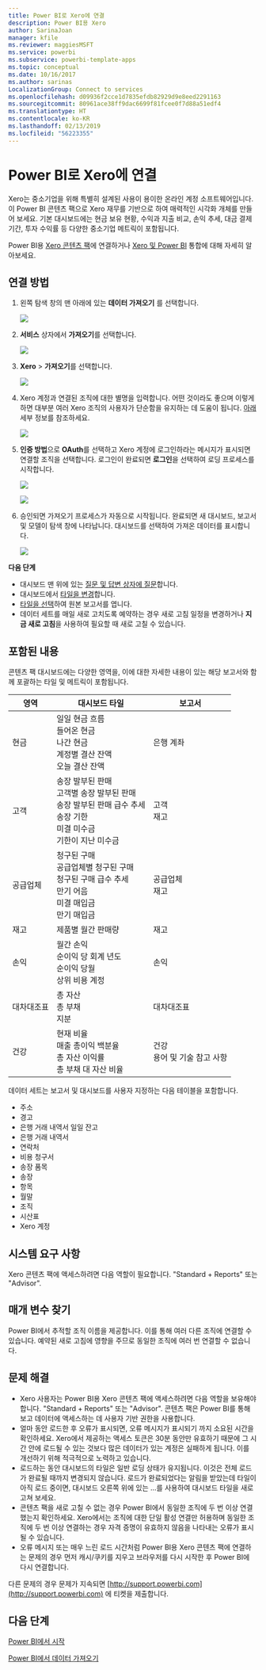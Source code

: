 ```yaml
---
title: Power BI로 Xero에 연결
description: Power BI용 Xero
author: SarinaJoan
manager: kfile
ms.reviewer: maggiesMSFT
ms.service: powerbi
ms.subservice: powerbi-template-apps
ms.topic: conceptual
ms.date: 10/16/2017
ms.author: sarinas
LocalizationGroup: Connect to services
ms.openlocfilehash: d09936f2cce1d7835efdb82929d9e8eed2291163
ms.sourcegitcommit: 80961ace38ff9dac6699f81fcee0f7d88a51edf4
ms.translationtype: HT
ms.contentlocale: ko-KR
ms.lasthandoff: 02/13/2019
ms.locfileid: "56223355"
---
```

# <a name="connect-to-xero-with-power-bi"></a>Power BI로 Xero에 연결
Xero는 중소기업을 위해 특별히 설계된 사용이 용이한 온라인 계정 소프트웨어입니다. 이 Power BI 콘텐츠 팩으로 Xero 재무를 기반으로 하여 매력적인 시각화 개체를 만들어 보세요. 기본 대시보드에는 현금 보유 현황, 수익과 지출 비교, 손익 추세, 대금 결제 기간, 투자 수익률 등 다양한 중소기업 메트릭이 포함됩니다.

Power BI용 [Xero 콘텐츠 팩](https://app.powerbi.com/getdata/services/xero)에 연결하거나 [Xero 및 Power BI](https://help.xero.com/Power-BI) 통합에 대해 자세히 알아보세요.

## <a name="how-to-connect"></a>연결 방법
1. 왼쪽 탐색 창의 맨 아래에 있는 **데이터 가져오기** 를 선택합니다.
   
   ![](media/service-connect-to-xero/getdata.png)
2. **서비스** 상자에서 **가져오기**를 선택합니다.
   
   ![](media/service-connect-to-xero/services.png)
3. **Xero** \>  **가져오기**를 선택합니다.
   
   ![](media/service-connect-to-xero/connect.png)
4. Xero 계정과 연결된 조직에 대한 별명을 입력합니다. 어떤 것이라도 좋으며 이렇게 하면 대부분 여러 Xero 조직의 사용자가 단순함을 유지하는 데 도움이 됩니다. [아래](#FindingParams) 세부 정보를 참조하세요.
   
   ![](media/service-connect-to-xero/params.png)
5. **인증 방법**으로 **OAuth**를 선택하고 Xero 계정에 로그인하라는 메시지가 표시되면 연결할 조직을 선택합니다. 로그인이 완료되면 **로그인**을 선택하여 로딩 프로세스를 시작합니다.
   
    ![](media/service-connect-to-xero/creds.png)
   
    ![](media/service-connect-to-xero/creds2.png)
6. 승인되면 가져오기 프로세스가 자동으로 시작됩니다. 완료되면 새 대시보드, 보고서 및 모델이 탐색 창에 나타납니다. 대시보드를 선택하여 가져온 데이터를 표시합니다.
   
     ![](media/service-connect-to-xero/dashboard.png)

**다음 단계**

* 대시보드 맨 위에 있는 [질문 및 답변 상자에 질문](consumer/end-user-q-and-a.md)합니다.
* 대시보드에서 [타일을 변경](service-dashboard-edit-tile.md)합니다.
* [타일을 선택](consumer/end-user-tiles.md)하여 원본 보고서를 엽니다.
* 데이터 세트를 매일 새로 고치도록 예약하는 경우 새로 고침 일정을 변경하거나 **지금 새로 고침**을 사용하여 필요할 때 새로 고칠 수 있습니다.

## <a name="whats-included"></a>포함된 내용
콘텐츠 팩 대시보드에는 다양한 영역을, 이에 대한 자세한 내용이 있는 해당 보고서와 함께 포괄하는 타일 및 메트릭이 포함됩니다.  

| 영역 | 대시보드 타일 | 보고서 |
| --- | --- | --- |
| 현금 |일일 현금 흐름 <br>들어온 현금 <br>나간 현금 <br>계정별 결산 잔액 <br>오늘 결산 잔액 |은행 계좌 |
| 고객 |송장 발부된 판매 <br>고객별 송장 발부된 판매 <br>송장 발부된 판매 급수 추세 <br>송장 기한 <br>미결 미수금 <br>기한이 지난 미수금 |고객 <br>재고 |
| 공급업체 |청구된 구매 <br>공급업체별 청구된 구매 <br>청구된 구매 급수 추세 <br> 만기 어음 <br>미결 매입금 <br>만기 매입금 |공급업체 <br>재고 |
| 재고 |제품별 월간 판매량 |재고 |
| 손익 |월간 손익 <br>순이익 당 회계 년도 <br>순이익 당월 <br>상위 비용 계정 |손익 |
| 대차대조표 |총 자산 <br>총 부채 <br>지분 |대차대조표 |
| 건강 |현재 비율 <br>매출 총이익 백분율 <br> 총 자산 이익률 <br>총 부채 대 자산 비율 |건강 <br>용어 및 기술 참고 사항 |

데이터 세트는 보고서 및 대시보드를 사용자 지정하는 다음 테이블을 포함합니다.  

* 주소  
* 경고  
* 은행 거래 내역서 일일 잔고  
* 은행 거래 내역서  
* 연락처  
* 비용 청구서  
* 송장 품목  
* 송장  
* 항목  
* 월말  
* 조직  
* 시산표  
* Xero 계정

## <a name="system-requirements"></a>시스템 요구 사항
Xero 콘텐츠 팩에 액세스하려면 다음 역할이 필요합니다. "Standard + Reports" 또는 "Advisor".

<a name="FindingParams"></a>

## <a name="finding-parameters"></a>매개 변수 찾기
Power BI에서 추적할 조직 이름을 제공합니다. 이를 통해 여러 다른 조직에 연결할 수 있습니다. 예약된 새로 고침에 영향을 주므로 동일한 조직에 여러 번 연결할 수 없습니다.   

## <a name="troubleshooting"></a>문제 해결
* Xero 사용자는 Power BI용 Xero 콘텐츠 팩에 액세스하려면 다음 역할을 보유해야 합니다. "Standard + Reports" 또는 "Advisor". 콘텐츠 팩은 Power BI를 통해 보고 데이터에 액세스하는 데 사용자 기반 권한을 사용합니다.  
* 얼마 동안 로드한 후 오류가 표시되면, 오류 메시지가 표시되기 까지 소요된 시간을 확인하세요. Xero에서 제공하는 액세스 토큰은 30분 동안만 유효하기 때문에 그 시간 안에 로드될 수 있는 것보다 많은 데이터가 있는 계정은 실패하게 됩니다. 이를 개선하기 위해 적극적으로 노력하고 있습니다.
* 로드하는 동안 대시보드의 타일은 일반 로딩 상태가 유지됩니다. 이것은 전체 로드가 완료될 때까지 변경되지 않습니다. 로드가 완료되었다는 알림을 받았는데 타일이 아직 로드 중이면, 대시보드 오른쪽 위에 있는 ...를 사용하여 대시보드 타일을 새로 고쳐 보세요.
* 콘텐츠 팩을 새로 고칠 수 없는 경우 Power BI에서 동일한 조직에 두 번 이상 연결했는지 확인하세요. Xero에서는 조직에 대한 단일 활성 연결만 허용하며 동일한 조직에 두 번 이상 연결하는 경우 자격 증명이 유효하지 않음을 나타내는 오류가 표시될 수 있습니다.  
* 오류 메시지 또는 매우 느린 로드 시간처럼 Power BI용 Xero 콘텐츠 팩에 연결하는 문제의 경우 먼저 캐시/쿠키를 지우고 브라우저를 다시 시작한 후 Power BI에 다시 연결합니다.  

다른 문제의 경우 문제가 지속되면 [http://support.powerbi.com](http://support.powerbi.com) 에 티켓을 제출합니다.

## <a name="next-steps"></a>다음 단계
[Power BI에서 시작](service-get-started.md)

[Power BI에서 데이터 가져오기](service-get-data.md)

